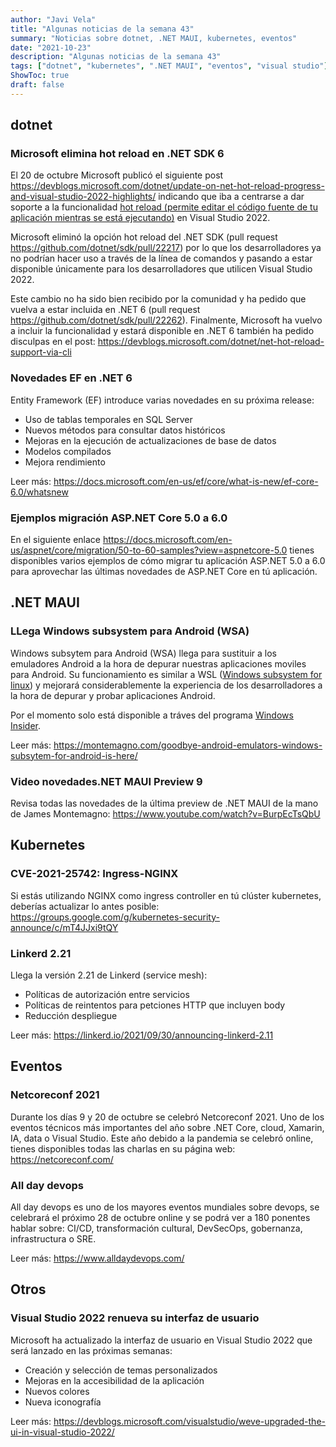 ```yaml
---
author: "Javi Vela"
title: "Algunas noticias de la semana 43"
summary: "Noticias sobre dotnet, .NET MAUI, kubernetes, eventos" 
date: "2021-10-23"
description: "Algunas noticias de la semana 43"
tags: ["dotnet", "kubernetes", ".NET MAUI", "eventos", "visual studio"]
ShowToc: true
draft: false
---
```

## dotnet
### Microsoft elimina hot reload en .NET SDK 6
El 20 de octubre Microsoft publicó el siguiente post https://devblogs.microsoft.com/dotnet/update-on-net-hot-reload-progress-and-visual-studio-2022-highlights/ indicando que iba a centrarse a dar soporte a la funcionalidad [hot reload (permite editar el código fuente de tu aplicación mientras se está ejecutando)](https://devblogs.microsoft.com/dotnet/introducing-net-hot-reload/) en Visual Studio 2022. 

Microsoft eliminó la opción hot reload del .NET SDK (pull request https://github.com/dotnet/sdk/pull/22217) por lo que los desarrolladores ya no podrían hacer uso a través de la línea de comandos y pasando a estar disponible únicamente para los desarrolladores que utilicen Visual Studio 2022.

Este cambio no ha sido bien recibido por la comunidad y ha pedido que vuelva a estar incluida en .NET 6 (pull request https://github.com/dotnet/sdk/pull/22262). Finalmente, Microsoft ha vuelvo a incluir la funcionalidad y estará disponible en .NET 6 también ha pedido disculpas en el post: https://devblogs.microsoft.com/dotnet/net-hot-reload-support-via-cli
<br/>

### Novedades EF en .NET 6
Entity Framework (EF) introduce varias novedades en su próxima release:
- Uso de tablas temporales en SQL Server
- Nuevos métodos para consultar datos históricos
- Mejoras en la ejecución de actualizaciones de base de datos
- Modelos compilados 
- Mejora rendimiento

Leer más: https://docs.microsoft.com/en-us/ef/core/what-is-new/ef-core-6.0/whatsnew
<br/>

### Ejemplos migración ASP.NET Core 5.0 a 6.0
En el siguiente enlace https://docs.microsoft.com/en-us/aspnet/core/migration/50-to-60-samples?view=aspnetcore-5.0 tienes disponibles varios ejemplos de cómo migrar tu aplicación ASP.NET 5.0 a 6.0 para aprovechar las últimas novedades de ASP.NET Core en tú aplicación.

## .NET MAUI
### LLega Windows subsystem para Android (WSA)
Windows subsytem para Android (WSA) llega para sustituir a los emuladores Android a la hora de depurar nuestras aplicaciones moviles para Android. Su funcionamiento es similar a WSL ([Windows subsystem for linux](https://docs.microsoft.com/en-us/windows/wsl/about)) y mejorará considerablemente la experiencia de los desarrolladores a la hora de depurar y probar aplicaciones Android.

Por el momento solo está disponible a tráves del programa [Windows Insider](https://insider.windows.com/).

Leer más: https://montemagno.com/goodbye-android-emulators-windows-subsytem-for-android-is-here/
<br/>

### Video novedades.NET MAUI Preview 9 
Revisa todas las novedades de la última preview de .NET MAUI de la mano de James Montemagno: https://www.youtube.com/watch?v=BurpEcTsQbU 
<br/>

## Kubernetes 
### CVE-2021-25742: Ingress-NGINX
Si estás utilizando NGINX  como ingress controller en tú clúster kubernetes, deberías actualizar lo antes posible: https://groups.google.com/g/kubernetes-security-announce/c/mT4JJxi9tQY
<br/>

### Linkerd 2.21
Llega la versión 2.21 de Linkerd (service mesh): 
- Políticas de autorización entre servicios
- Políticas de reintentos para petciones HTTP que incluyen body
- Reducción despliegue

Leer más: https://linkerd.io/2021/09/30/announcing-linkerd-2.11
<br/>

## Eventos
### Netcoreconf 2021
Durante los días 9 y 20 de octubre se celebró Netcoreconf 2021. Uno de los eventos técnicos más importantes del año sobre .NET Core, cloud, Xamarin, IA, data o Visual Studio. Este año debido a la pandemia se celebró online, tienes disponibles todas las charlas en su página web: https://netcoreconf.com/
<br/>

### All day devops
All day devops es uno de los mayores eventos mundiales sobre devops, se celebrará el próximo 28 de octubre online y se podrá ver a 180 ponentes hablar sobre: CI/CD, transformación cultural, DevSecOps, gobernanza, infrastructura o SRE.

Leer más: https://www.alldaydevops.com/
<br/>

## Otros
### Visual Studio 2022 renueva su interfaz de usuario
Microsoft ha actualizado la interfaz de usuario en Visual Studio 2022 que será lanzado en las próximas semanas:
- Creación y selección de temas personalizados
- Mejoras en la accesibilidad de la aplicación
- Nuevos colores
- Nueva iconografía

Leer más: https://devblogs.microsoft.com/visualstudio/weve-upgraded-the-ui-in-visual-studio-2022/
<br/>

